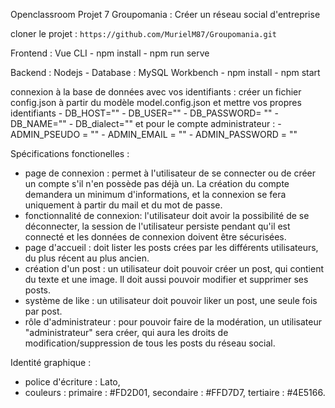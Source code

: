 Openclassroom Projet 7 Groupomania : Créer un réseau social d'entreprise

cloner le projet : `https://github.com/MurielM87/Groupomania.git`

Frontend : Vue CLI 
    - npm install
    - npm run serve

Backend : Nodejs - Database : MySQL Workbench
    - npm install
    - npm start

connexion à la base de données avec vos identifiants : 
créer un fichier config.json à partir du modèle model.config.json et mettre vos propres identifiants
    - DB_HOST=""
    - DB_USER=""
    - DB_PASSWORD= ""
    - DB_NAME=""
    - DB_dialect=""
et pour le compte administrateur : 
    - ADMIN_PSEUDO = ""
    - ADMIN_EMAIL = ""
    - ADMIN_PASSWORD = ""

    

Spécifications fonctionelles : 
- page de connexion : permet à l'utilisateur de se connecter ou de créer un compte s'il n'en possède pas déjà un. La création du compte demandera un minimum d'informations, et la connexion se fera uniquement à partir du mail et du mot de passe.
- fonctionnalité de connexion: l'utilisateur doit avoir la possibilité de se déconnecter, la session de l'utilisateur persiste pendant qu'il est connecté et les données de connexion doivent être sécurisées.
- page d'accueil : doit lister les posts crées par les différents utilisateurs, du plus récent au plus ancien.
- création d'un post : un utilisateur doit pouvoir créer un post, qui contient du texte et une image. Il doit aussi pouvoir modifier et supprimer ses posts.
- système de like : un utilisateur doit pouvoir liker un post, une seule fois par post.
- rôle d'administrateur : pour pouvoir faire de la modération, un utilisateur "administrateur" sera créer, qui aura les droits de modification/suppression de tous les posts du réseau social.

Identité graphique : 
- police d'écriture : Lato,
- couleurs : 
    primaire : #FD2D01,
    secondaire : #FFD7D7,
    tertiaire : #4E5166.
